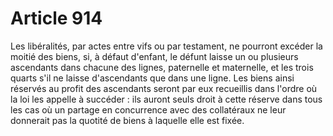 # Article 914

Les libéralités, par actes entre vifs ou par testament, ne pourront excéder la moitié des biens, si, à défaut d'enfant, le défunt laisse un ou plusieurs ascendants dans chacune des lignes, paternelle et maternelle, et les trois quarts s'il ne laisse d'ascendants que dans une ligne.   Les biens ainsi réservés au profit des ascendants seront par eux recueillis dans l'ordre où la loi les appelle à succéder : ils auront seuls droit à cette réserve dans tous les cas où un partage en concurrence avec des collatéraux ne leur donnerait pas la quotité de biens à laquelle elle est fixée.